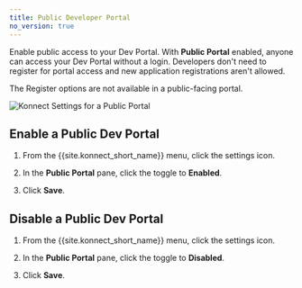```yaml
---
title: Public Developer Portal
no_version: true
---
```


Enable public access to your Dev Portal. With **Public Portal** enabled, anyone 
can access your Dev Portal without a login. Developers don't need to register 
for portal access and new application registrations aren't allowed. 

The Register options are not available in a public-facing portal.

![Konnect Settings for a Public Portal](/assets/images/docs/konnect/konnect-portal-auto-approve.png)

## Enable a Public Dev Portal

1. From the {{site.konnect_short_name}} menu, click the settings icon.

2. In the **Public Portal** pane, click the toggle to **Enabled**.

3. Click **Save**.

## Disable a Public Dev Portal

1. From the {{site.konnect_short_name}} menu, click the settings icon.

2. In the **Public Portal** pane, click the toggle to **Disabled**.

3. Click **Save**.
